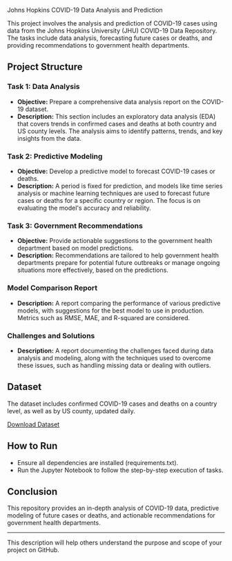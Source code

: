 Johns Hopkins COVID-19 Data Analysis and Prediction

This project involves the analysis and prediction of COVID-19 cases using data from the Johns Hopkins University (JHU) COVID-19 Data Repository. The tasks include data analysis, forecasting future cases or deaths, and providing recommendations to government health departments.

## Project Structure

### Task 1: Data Analysis
- **Objective:** Prepare a comprehensive data analysis report on the COVID-19 dataset.
- **Description:** This section includes an exploratory data analysis (EDA) that covers trends in confirmed cases and deaths at both country and US county levels. The analysis aims to identify patterns, trends, and key insights from the data.

### Task 2: Predictive Modeling
- **Objective:** Develop a predictive model to forecast COVID-19 cases or deaths.
- **Description:** A period is fixed for prediction, and models like time series analysis or machine learning techniques are used to forecast future cases or deaths for a specific country or region. The focus is on evaluating the model's accuracy and reliability.

### Task 3: Government Recommendations
- **Objective:** Provide actionable suggestions to the government health department based on model predictions.
- **Description:** Recommendations are tailored to help government health departments prepare for potential future outbreaks or manage ongoing situations more effectively, based on the predictions.

### Model Comparison Report
- **Description:** A report comparing the performance of various predictive models, with suggestions for the best model to use in production. Metrics such as RMSE, MAE, and R-squared are considered.

### Challenges and Solutions
- **Description:** A report documenting the challenges faced during data analysis and modeling, along with the techniques used to overcome these issues, such as handling missing data or dealing with outliers.

## Dataset
The dataset includes confirmed COVID-19 cases and deaths on a country level, as well as by US county, updated daily.

[Download Dataset](https://d3ilbtxij3aepc.cloudfront.net/projects/CDS-Capstone-Projects/covid-19.zip)

## How to Run
- Ensure all dependencies are installed (requirements.txt).
- Run the Jupyter Notebook to follow the step-by-step execution of tasks.

## Conclusion
This repository provides an in-depth analysis of COVID-19 data, predictive modeling of future cases or deaths, and actionable recommendations for government health departments.

---

This description will help others understand the purpose and scope of your project on GitHub.
